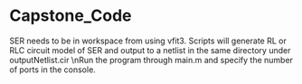 # Capstone_Code

SER needs to be in workspace from using vfit3.
Scripts will generate RL or RLC circuit model of SER and output to a netlist in the same directory under outputNetlist.cir
\nRun the program through main.m and specify the number of ports in the console.
